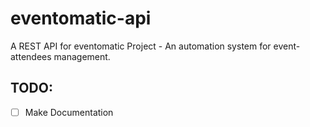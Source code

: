 # eventomatic-api
A REST API for eventomatic Project - An automation system for event-attendees management.

## TODO:
* [ ] Make Documentation

